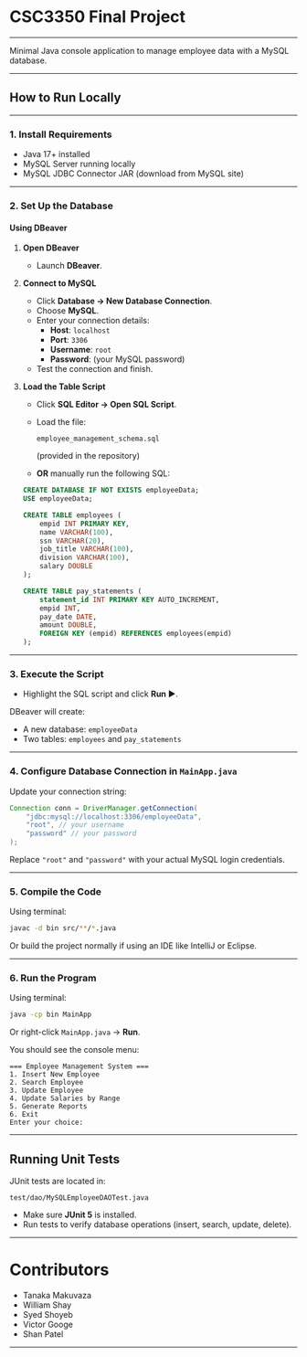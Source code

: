 # CSC3350 Final Project

---

Minimal Java console application to manage employee data with a MySQL database.

---

## How to Run Locally

---

### 1. Install Requirements

- Java 17+ installed
- MySQL Server running locally
- MySQL JDBC Connector JAR (download from MySQL site)

---

### 2. Set Up the Database

#### Using DBeaver

1. **Open DBeaver**
   - Launch **DBeaver**.

2. **Connect to MySQL**
   - Click **Database → New Database Connection**.
   - Choose **MySQL**.
   - Enter your connection details:
     - **Host**: `localhost`
     - **Port**: `3306`
     - **Username**: `root`
     - **Password**: (your MySQL password)
   - Test the connection and finish.

3. **Load the Table Script**
   - Click **SQL Editor → Open SQL Script**.
   - Load the file:
     ```
     employee_management_schema.sql
     ```
     (provided in the repository)
   
   - **OR** manually run the following SQL:

   ```sql
   CREATE DATABASE IF NOT EXISTS employeeData;
   USE employeeData;

   CREATE TABLE employees (
       empid INT PRIMARY KEY,
       name VARCHAR(100),
       ssn VARCHAR(20),
       job_title VARCHAR(100),
       division VARCHAR(100),
       salary DOUBLE
   );

   CREATE TABLE pay_statements (
       statement_id INT PRIMARY KEY AUTO_INCREMENT,
       empid INT,
       pay_date DATE,
       amount DOUBLE,
       FOREIGN KEY (empid) REFERENCES employees(empid)
   );
   ```

---

### 3. Execute the Script

- Highlight the SQL script and click **Run ▶️**.

DBeaver will create:
- A new database: `employeeData`
- Two tables: `employees` and `pay_statements`

---

### 4. Configure Database Connection in `MainApp.java`

Update your connection string:

```java
Connection conn = DriverManager.getConnection(
    "jdbc:mysql://localhost:3306/employeeData",
    "root", // your username
    "password" // your password
);
```

Replace `"root"` and `"password"` with your actual MySQL login credentials.

---

### 5. Compile the Code

Using terminal:

```bash
javac -d bin src/**/*.java
```

Or build the project normally if using an IDE like IntelliJ or Eclipse.

---

### 6. Run the Program

Using terminal:

```bash
java -cp bin MainApp
```

Or right-click `MainApp.java` → **Run**.

You should see the console menu:

```
=== Employee Management System ===
1. Insert New Employee
2. Search Employee
3. Update Employee
4. Update Salaries by Range
5. Generate Reports
6. Exit
Enter your choice:
```

---

## Running Unit Tests

JUnit tests are located in:

```plaintext
test/dao/MySQLEmployeeDAOTest.java
```

- Make sure **JUnit 5** is installed.
- Run tests to verify database operations (insert, search, update, delete).

---

# Contributors

- Tanaka Makuvaza
- William Shay
- Syed Shoyeb
- Victor Googe
- Shan Patel

---
